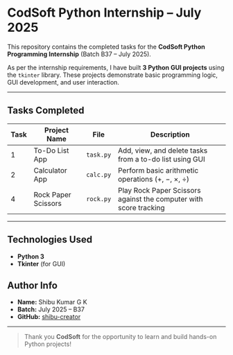 #  CodSoft Python Internship – July 2025

This repository contains the completed tasks for the **CodSoft Python Programming Internship** (Batch B37 – July 2025).

As per the internship requirements, I have built **3 Python GUI projects** using the `tkinter` library. These projects demonstrate basic programming logic, GUI development, and user interaction.

---

## Tasks Completed

| Task | Project Name          | File       | Description |
|------|------------------------|------------|-------------|
| 1    | To-Do List App      | `task.py`  | Add, view, and delete tasks from a to-do list using GUI |
| 2    | Calculator App       | `calc.py`  | Perform basic arithmetic operations (+, −, ×, ÷) |
| 4    | Rock Paper Scissors  | `rock.py`  | Play Rock Paper Scissors against the computer with score tracking |

---

## Technologies Used
- **Python 3**
- **Tkinter** (for GUI)


## Author Info
- **Name:** Shibu Kumar G K  
- **Batch:** July 2025 – B37  
- **GitHub:** [shibu-creator](https://github.com/shibu-creator)

---

> Thank you **CodSoft** for the opportunity to learn and build hands-on Python projects!
